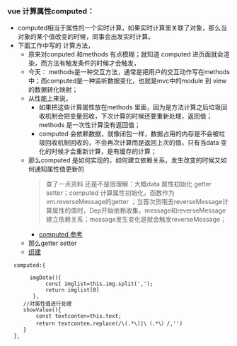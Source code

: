 ### vue 计算属性computed：
* computed相当于属性的一个实时计算，如果实时计算里关联了对象，那么当对象的某个值改变的时候，同事会出发实时计算。
* 下面工作中写的 计算方法，
    * 原来对conputed 和methods 有点模糊；就知道 computed 进页面就会渲染，而方法有触发条件的时候才会触发，
    * 今天： methods是一种交互方法，通常是把用户的交互动作写在methods中；而computed是一种监听数据变化，也就是mvc中的module 到 view 的数据转化映射；
    * 从性能上来说，
        * 如果把这些计算属性放在methods 里面，因为是方法计算之后垃圾回收机制会把变量回收，下次计算的时候还要重新处理，返回值；methods 是一次性计算没有返回值；
        * computed 会依赖数据，就像闭包一样，数据占用的内存是不会被垃圾回收机制回收的，不会再次计算而是返回上次的值，只有当data 变化的时候才会重新计算，是有缓存的计算；
    * 那么computed 是如何实现的，如何建立依赖关系，发生改变的时候又如何通知属性值更新的
      > 查了一点资料 还是不是很理解：大概data 属性初始化 getter setter；computed 计算属性初始化，函数作为vm.reverseMessage的getter  ；当首次货哦去reverseMessage计算属性的值时，Dep开始依赖收集，message和reverseMessage 建立依赖关系；message发生变化是就会触发reverseMessage；
      * [computed 参考](https://segmentfault.com/a/1190000010408657)
    * 那么getter setter
    * [组建](https://segmentfault.com/a/1190000010527064)




```
  computed:{
   
       imgData(){
            const imglist=this.img.split(',');
            return imglist[0]
        },
     //对属性值进行处理
     showValue(){   
         const textconten=this.text;
         return textconten.replace(/\(.*\)|\（.*\）/,'')
     }
  },

```
